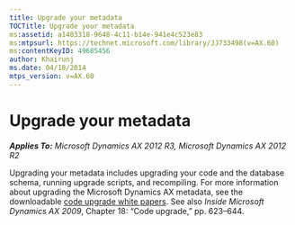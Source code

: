 ```yaml
---
title: Upgrade your metadata
TOCTitle: Upgrade your metadata
ms:assetid: a1483318-9648-4c11-b14e-941e4c523e83
ms:mtpsurl: https://technet.microsoft.com/library/JJ733498(v=AX.60)
ms:contentKeyID: 49685456
author: Khairunj
ms.date: 04/18/2014
mtps_version: v=AX.60
---
```


# Upgrade your metadata 


_**Applies To:** Microsoft Dynamics AX 2012 R3, Microsoft Dynamics AX 2012 R2_

Upgrading your metadata includes upgrading your code and the database schema, running upgrade scripts, and recompiling. For more information about upgrading the Microsoft Dynamics AX metadata, see the downloadable [code upgrade white papers](https://go.microsoft.com/fwlink/?linkid=215083). See also *Inside Microsoft Dynamics AX 2009*, Chapter 18: “Code upgrade,” pp. 623–644.

  


